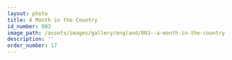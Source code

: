 ```yaml
---
layout: photo
title: A Month in the Country
id_number: 803
image_path: /assets/images/gallery/england/803--a-month-in-the-country.jpg
description: ''
order_number: 17
---
```

